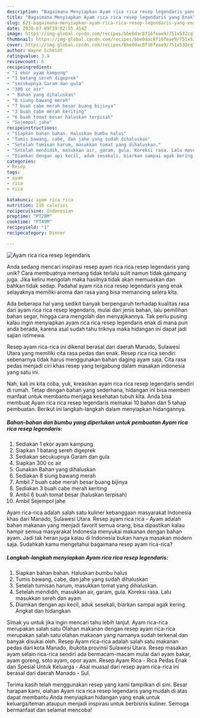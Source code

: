 ```yaml
---
description: "Bagaimana Menyiapkan Ayam rica rica resep legendaris yang Enak"
title: "Bagaimana Menyiapkan Ayam rica rica resep legendaris yang Enak"
slug: 621-bagaimana-menyiapkan-ayam-rica-rica-resep-legendaris-yang-enak
date: 2020-07-09T19:02:55.454Z
image: https://img-global.cpcdn.com/recipes/bbe0dac8f16feae9/751x532cq70/ayam-rica-rica-resep-legendaris-foto-resep-utama.jpg
thumbnail: https://img-global.cpcdn.com/recipes/bbe0dac8f16feae9/751x532cq70/ayam-rica-rica-resep-legendaris-foto-resep-utama.jpg
cover: https://img-global.cpcdn.com/recipes/bbe0dac8f16feae9/751x532cq70/ayam-rica-rica-resep-legendaris-foto-resep-utama.jpg
author: Wayne Schmidt
ratingvalue: 3.9
reviewcount: 6
recipeingredient:
- "1 ekor ayam kampung"
- "1 batang sereh digeprek"
- "secukupnya Garam dan gula"
- "300 cc air"
- " Bahan yang dihaluskan"
- "8 siung bawang merah"
- "7 buah cabe merah besar buang bijinya"
- "3 buah cabe merah keriting"
- "6 buah tomat besar haluskan terpisah"
- "Sejempol jahe"
recipeinstructions:
- "Siapkan bahan bahan. Haluskan bumbu halus"
- "Tumis bawang, cabe, dan jahe yang sudah dihaluskan"
- "Setelah tumisan harum, masukkan tomat yang dihaluskan."
- "Setelah mendidih, masukkan air, garam, gula. Koreksi rasa. Lalu masukkan sereh dan ayam"
- "Diamkan dengan api kecil, aduk sesekali, biarkan sampai agak kering. Angkat dan hidangkan"
categories:
- Resep
tags:
- ayam
- rica
- rica

katakunci: ayam rica rica 
nutrition: 216 calories
recipecuisine: Indonesian
preptime: "PT28M"
cooktime: "PT49M"
recipeyield: "1"
recipecategory: Dinner

---
```



![Ayam rica rica resep legendaris](https://img-global.cpcdn.com/recipes/bbe0dac8f16feae9/751x532cq70/ayam-rica-rica-resep-legendaris-foto-resep-utama.jpg)

Anda sedang mencari inspirasi resep ayam rica rica resep legendaris yang unik? Cara membuatnya memang tidak terlalu sulit namun tidak gampang juga. Jika keliru mengolah maka hasilnya tidak akan memuaskan dan bahkan tidak sedap. Padahal ayam rica rica resep legendaris yang enak selayaknya memiliki aroma dan rasa yang bisa memancing selera kita.

Ada beberapa hal yang sedikit banyak berpengaruh terhadap kualitas rasa dari ayam rica rica resep legendaris, mulai dari jenis bahan, lalu pemilihan bahan segar, hingga cara mengolah dan menyajikannya. Tak perlu pusing kalau ingin menyiapkan ayam rica rica resep legendaris enak di mana pun anda berada, karena asal sudah tahu triknya maka hidangan ini dapat jadi sajian istimewa.

Resep ayam rica-rica ini dikenal berasal dari daerah Manado, Sulawesi Utara yang memiliki cita rasa pedas dan enak. Resep rica rica sendiri sebenarnya tidak harus menggunakan bahan daging ayam saja. Cita rasa pedas menjadi ciri khas resep yang tergabung dalam masakan indonesia yang satu ini.


Nah, kali ini kita coba, yuk, kreasikan ayam rica rica resep legendaris sendiri di rumah. Tetap dengan bahan yang sederhana, hidangan ini bisa memberi manfaat untuk membantu menjaga kesehatan tubuh kita. Anda bisa membuat Ayam rica rica resep legendaris memakai 10 bahan dan 5 tahap pembuatan. Berikut ini langkah-langkah dalam menyiapkan hidangannya.

<!--inarticleads1-->

##### Bahan-bahan dan bumbu yang diperlukan untuk pembuatan Ayam rica rica resep legendaris:

1. Sediakan 1 ekor ayam kampung
1. Siapkan 1 batang sereh digeprek
1. Sediakan secukupnya Garam dan gula
1. Siapkan 300 cc air
1. Gunakan  Bahan yang dihaluskan
1. Sediakan 8 siung bawang merah
1. Ambil 7 buah cabe merah besar buang bijinya
1. Sediakan 3 buah cabe merah keriting
1. Ambil 6 buah tomat besar (haluskan terpisah)
1. Ambil Sejempol jahe


Ayam rica-rica adalah salah satu kuliner kebanggaan masyarakat Indonesia khas dari Manado, Sulawesi Utara. Resep ayam rica rica - Ayam adalah bahan makanan yang menjadi favorit semua orang, bisa dipastikan kalau hampir semua masyarakat Indonesia menyukai makanan dengan bahan ayam. Jadi tak heran juga kalau di Indonesia bukan hanya masakan modern saja. Sudahkah kamu mengetahui bagaimana resep ayam rica-rica? 

<!--inarticleads2-->

##### Langkah-langkah menyiapkan Ayam rica rica resep legendaris:

1. Siapkan bahan bahan. Haluskan bumbu halus
1. Tumis bawang, cabe, dan jahe yang sudah dihaluskan
1. Setelah tumisan harum, masukkan tomat yang dihaluskan.
1. Setelah mendidih, masukkan air, garam, gula. Koreksi rasa. Lalu masukkan sereh dan ayam
1. Diamkan dengan api kecil, aduk sesekali, biarkan sampai agak kering. Angkat dan hidangkan


Simak yu untuk jika ingin mencari tahu lebih lanjut. Ayam rica-rica merupakan salah satu Olahan makanan dengan resep ayam rica-rica merupakan salah satu olahan makanan yang namanya sudah terkenal dan banyak disukai oleh. Resep Ayam rica-rica adalah salah satu makanan pedas dari kota Manado, ibukota provinsi Sulawesi Utara. Resep masakan ayam selain rica-rica sendiri ada bermacam-macam mulai dari ayam bakar, ayam goreng, soto ayam, opor ayam. Resep Ayam Rica - Rica Pedas Enak dan Spesial Untuk Keluarga - Asal muasal dari resep ayam rica-rica ini berasal dari daerah Manado - Sul. 

Terima kasih telah menggunakan resep yang kami tampilkan di sini. Besar harapan kami, olahan Ayam rica rica resep legendaris yang mudah di atas dapat membantu Anda menyiapkan hidangan yang enak untuk keluarga/teman ataupun menjadi inspirasi untuk berbisnis kuliner. Semoga bermanfaat dan selamat mencoba!
